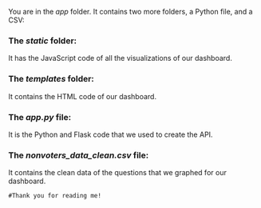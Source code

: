 You are in the *app* folder. It contains two more folders, a Python file, and a CSV:

### The *static* folder:

It has the JavaScript code of all the visualizations of our dashboard.

### The *templates* folder:

It contains the HTML code of our dashboard.

### The *app.py* file:

It is the Python and Flask code that we used to create the API.

### The *nonvoters_data_clean.csv* file:

It contains the clean data of the questions that we graphed for our dashboard.

```#Thank you for reading me!```


















